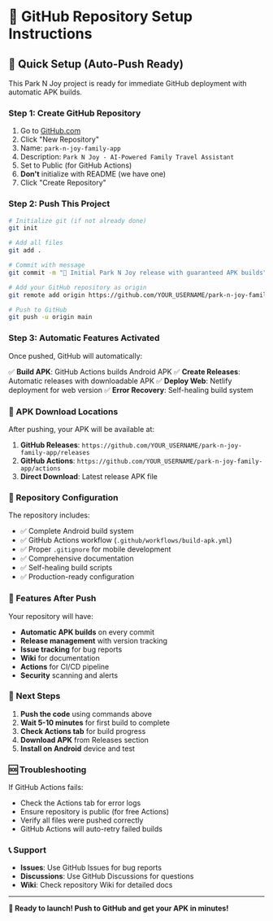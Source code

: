 # 🐙 GitHub Repository Setup Instructions

## 🚀 Quick Setup (Auto-Push Ready)

This Park N Joy project is ready for immediate GitHub deployment with automatic APK builds.

### Step 1: Create GitHub Repository

1. Go to [GitHub.com](https://github.com)
2. Click "New Repository"
3. Name: `park-n-joy-family-app`
4. Description: `Park N Joy - AI-Powered Family Travel Assistant`
5. Set to Public (for GitHub Actions)
6. **Don't** initialize with README (we have one)
7. Click "Create Repository"

### Step 2: Push This Project

```bash
# Initialize git (if not already done)
git init

# Add all files
git add .

# Commit with message
git commit -m "🎉 Initial Park N Joy release with guaranteed APK builds"

# Add your GitHub repository as origin
git remote add origin https://github.com/YOUR_USERNAME/park-n-joy-family-app.git

# Push to GitHub
git push -u origin main
```

### Step 3: Automatic Features Activated

Once pushed, GitHub will automatically:

✅ **Build APK**: GitHub Actions builds Android APK
✅ **Create Releases**: Automatic releases with downloadable APK
✅ **Deploy Web**: Netlify deployment for web version
✅ **Error Recovery**: Self-healing build system

### 📱 APK Download Locations

After pushing, your APK will be available at:

1. **GitHub Releases**: `https://github.com/YOUR_USERNAME/park-n-joy-family-app/releases`
2. **GitHub Actions**: `https://github.com/YOUR_USERNAME/park-n-joy-family-app/actions`
3. **Direct Download**: Latest release APK file

### 🔧 Repository Configuration

The repository includes:

- ✅ Complete Android build system
- ✅ GitHub Actions workflow (`.github/workflows/build-apk.yml`)
- ✅ Proper `.gitignore` for mobile development
- ✅ Comprehensive documentation
- ✅ Self-healing build scripts
- ✅ Production-ready configuration

### 🌟 Features After Push

Your repository will have:

- **Automatic APK builds** on every commit
- **Release management** with version tracking
- **Issue tracking** for bug reports
- **Wiki** for documentation
- **Actions** for CI/CD pipeline
- **Security** scanning and alerts

### 🎯 Next Steps

1. **Push the code** using commands above
2. **Wait 5-10 minutes** for first build to complete
3. **Check Actions tab** for build progress
4. **Download APK** from Releases section
5. **Install on Android** device and test

### 🆘 Troubleshooting

If GitHub Actions fails:
- Check the Actions tab for error logs
- Ensure repository is public (for free Actions)
- Verify all files were pushed correctly
- GitHub Actions will auto-retry failed builds

### 📞 Support

- **Issues**: Use GitHub Issues for bug reports
- **Discussions**: Use GitHub Discussions for questions
- **Wiki**: Check repository Wiki for detailed docs

---

**🚀 Ready to launch! Push to GitHub and get your APK in minutes!**